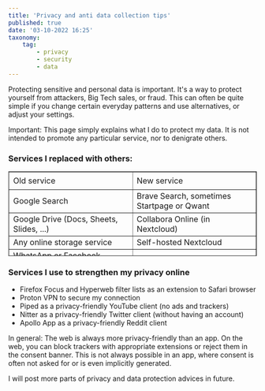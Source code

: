 ```yaml
---
title: 'Privacy and anti data collection tips'
published: true
date: '03-10-2022 16:25'
taxonomy:
    tag:
        - privacy
        - security
        - data
---
```


Protecting sensitive and personal data is important. It's a way to protect yourself from attackers, Big Tech sales, or fraud. This can often be quite simple if you change certain everyday patterns and use alternatives, or adjust your settings.

<div class="bordered"><p><span class="strong">Important:</span> This page simply explains what I do to protect my data. It is not intended to promote any particular service, nor to denigrate others.</p>
</div>

### Services I replaced with others:
<table style="border-collapse: collapse; width: 100%; height: 172px;" border="1">
<tbody>
<tr style="height: 36px;">
<td style="width: 50%; height: 36px;" class="strong">Old service</td>
<td style="width: 50%; height: 36px;" class="strong">New service</td>
</tr>
<tr style="height: 36px;">
<td style="width: 50%; height: 36px;">Google Search</td>
<td style="width: 50%; height: 36px;">Brave Search, sometimes Startpage or Qwant</td>
</tr>
<tr style="height: 46px;">
<td style="width: 50%; height: 46px;">Google Drive (Docs, Sheets, Slides, ...)</td>
<td style="width: 50%; height: 46px;">Collabora Online (in Nextcloud)</td>
</tr>
<tr style="height: 18px;">
<td style="width: 50%; height: 18px;">Any online storage service</td>
<td style="width: 50%; height: 18px;">Self-hosted Nextcloud</td>
</tr>
<tr style="height: 18px;">
<td style="width: 50%; height: 18px;">WhatsApp or Facebook Messenger</td>
<td style="width: 50%; height: 18px;">Threema, Signal</td>
</tr>
<tr style="height: 18px;">
<td style="width: 50%; height: 18px;">Gmail, Yahoo Mail or Outlook</td>
<td style="width: 50%; height: 18px;">Self-hosted Domain with Mail service, Proton or Tutanota&nbsp;</td>
</tr>
<tr style="height: 18px;">
<td style="width: 50%; height: 18px;">Browser (Google Chrome, Edge)</td>
<td style="width: 50%; height: 18px;">Safari on iOS (with Firefox Klar extension), Firefox (combined with strong tracking protection and/or uBlock Origin), Brave</td>
</tr>
<tr style="height: 18px;">
<td style="width: 50%; height: 18px;">Google Maps (App/Web or embedded)</td>
<td style="width: 50%; height: 18px;">Apple Maps, Openstreetmap</td>
</tr>
<tr>
<td style="width: 50%;">Google Analytics (never used on my site!)</td>
<td style="width: 50%;">Matomo, Plausible, plenty other privacy-friendly services</td>
</tr>
<tr>
<td style="width: 50%;">Apple/Google Calendar</td>
<td style="width: 50%;">Tutanota Calendar, Proton Calendar</td>
</tr>
<tr>
<td style="width: 50%;">Google/Bing Translator</td>
<td style="width: 50%;">DeepL Translator</td>
</tr>
</tbody>
</table>

### Services I use to strengthen my privacy online
<ul>
<li>Firefox Focus and Hyperweb filter lists as an extension to Safari browser</li>
<li>Proton VPN to secure my connection</li>
<li>Piped as a privacy-friendly YouTube client (no ads and trackers)</li>
<li>Nitter as a privacy-friendly Twitter client (without having an account)</li>
<li>Apollo App as a privacy-friendly Reddit client</li>
</ul>
<div class="bordered">
<p><span class="strong">In general:</span> The web is always more privacy-friendly than an app. On the web, you can block trackers with appropriate extensions or reject them in the consent banner. This is not always possible in an app, where consent is often not asked for or is even implicitly generated.</p>
</div>
<p class="centered italic">I will post more parts of privacy and data protection advices in future.</p>
